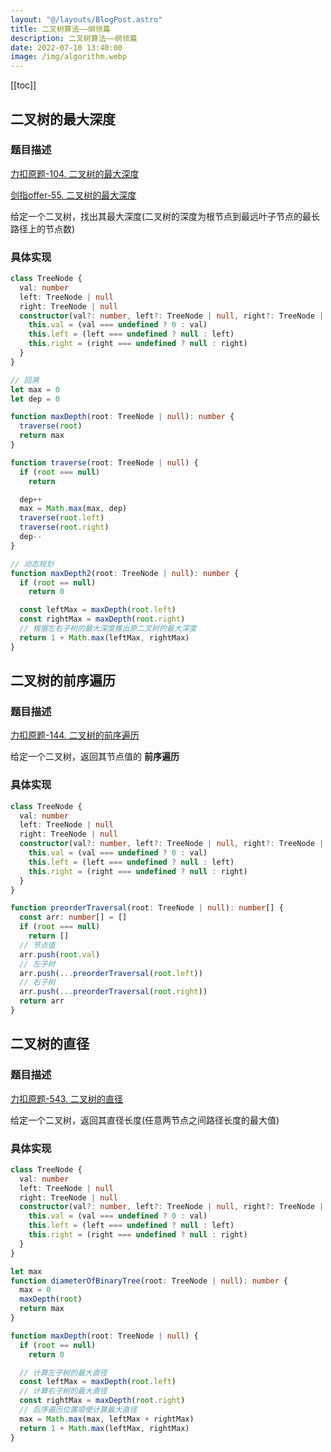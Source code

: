 ```yaml
---
layout: "@/layouts/BlogPost.astro"
title: 二叉树算法——纲领篇
description: 二叉树算法——纲领篇
date: 2022-07-10 13:40:00
image: /img/algorithm.webp
---
```


[[toc]]

## 二叉树的最大深度

### 题目描述

[<div class="i-cib-leetcode"></div> 力扣原题-104. 二叉树的最大深度](https://leetcode-cn.com/problems/maximum-depth-of-binary-tree/)

[<div class="i-cib-leetcode"></div> 剑指offer-55. 二叉树的最大深度](https://leetcode.cn/problems/er-cha-shu-de-shen-du-lcof/)

给定一个二叉树，找出其最大深度(二叉树的深度为根节点到最远叶子节点的最长路径上的节点数)

### 具体实现

```ts
class TreeNode {
  val: number
  left: TreeNode | null
  right: TreeNode | null
  constructor(val?: number, left?: TreeNode | null, right?: TreeNode | null) {
    this.val = (val === undefined ? 0 : val)
    this.left = (left === undefined ? null : left)
    this.right = (right === undefined ? null : right)
  }
}

// 回溯
let max = 0
let dep = 0

function maxDepth(root: TreeNode | null): number {
  traverse(root)
  return max
}

function traverse(root: TreeNode | null) {
  if (root === null)
    return

  dep++
  max = Math.max(max, dep)
  traverse(root.left)
  traverse(root.right)
  dep--
}

// 动态规划
function maxDepth2(root: TreeNode | null): number {
  if (root == null)
    return 0

  const leftMax = maxDepth(root.left)
  const rightMax = maxDepth(root.right)
  // 根据左右子树的最大深度推出原二叉树的最大深度
  return 1 + Math.max(leftMax, rightMax)
}
```

## 二叉树的前序遍历

### 题目描述

[<div class="i-cib-leetcode"></div> 力扣原题-144. 二叉树的前序遍历](https://leetcode-cn.com/problems/binary-tree-preorder-traversal/)

给定一个二叉树，返回其节点值的 **前序遍历**

### 具体实现

```ts
class TreeNode {
  val: number
  left: TreeNode | null
  right: TreeNode | null
  constructor(val?: number, left?: TreeNode | null, right?: TreeNode | null) {
    this.val = (val === undefined ? 0 : val)
    this.left = (left === undefined ? null : left)
    this.right = (right === undefined ? null : right)
  }
}

function preorderTraversal(root: TreeNode | null): number[] {
  const arr: number[] = []
  if (root === null)
    return []
  // 节点值
  arr.push(root.val)
  // 左子树
  arr.push(...preorderTraversal(root.left))
  // 右子树
  arr.push(...preorderTraversal(root.right))
  return arr
}
```

## 二叉树的直径

### 题目描述

[<div class="i-cib-leetcode"></div> 力扣原题-543. 二叉树的直径](https://leetcode-cn.com/problems/diameter-of-binary-tree/)

给定一个二叉树，返回其直径长度(任意两节点之间路径长度的最大值)

### 具体实现

```ts
class TreeNode {
  val: number
  left: TreeNode | null
  right: TreeNode | null
  constructor(val?: number, left?: TreeNode | null, right?: TreeNode | null) {
    this.val = (val === undefined ? 0 : val)
    this.left = (left === undefined ? null : left)
    this.right = (right === undefined ? null : right)
  }
}

let max
function diameterOfBinaryTree(root: TreeNode | null): number {
  max = 0
  maxDepth(root)
  return max
}

function maxDepth(root: TreeNode | null) {
  if (root == null)
    return 0

  // 计算左子树的最大直径
  const leftMax = maxDepth(root.left)
  // 计算右子树的最大直径
  const rightMax = maxDepth(root.right)
  // 后序遍历位置顺便计算最大直径
  max = Math.max(max, leftMax + rightMax)
  return 1 + Math.max(leftMax, rightMax)
}
```